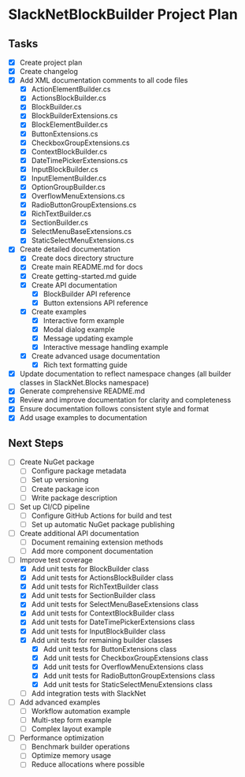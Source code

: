 # SlackNetBlockBuilder Project Plan

## Tasks

- [x] Create project plan
- [x] Create changelog
- [x] Add XML documentation comments to all code files
  - [x] ActionElementBuilder.cs
  - [x] ActionsBlockBuilder.cs
  - [x] BlockBuilder.cs
  - [x] BlockBuilderExtensions.cs
  - [x] BlockElementBuilder.cs
  - [x] ButtonExtensions.cs
  - [x] CheckboxGroupExtensions.cs
  - [x] ContextBlockBuilder.cs
  - [x] DateTimePickerExtensions.cs
  - [x] InputBlockBuilder.cs
  - [x] InputElementBuilder.cs
  - [x] OptionGroupBuilder.cs
  - [x] OverflowMenuExtensions.cs
  - [x] RadioButtonGroupExtensions.cs
  - [x] RichTextBuilder.cs
  - [x] SectionBuilder.cs
  - [x] SelectMenuBaseExtensions.cs
  - [x] StaticSelectMenuExtensions.cs
- [x] Create detailed documentation
  - [x] Create docs directory structure
  - [x] Create main README.md for docs
  - [x] Create getting-started.md guide
  - [x] Create API documentation
    - [x] BlockBuilder API reference
    - [x] Button extensions API reference
  - [x] Create examples
    - [x] Interactive form example
    - [x] Modal dialog example
    - [x] Message updating example
    - [x] Interactive message handling example
  - [x] Create advanced usage documentation
    - [x] Rich text formatting guide
- [x] Update documentation to reflect namespace changes (all builder classes in SlackNet.Blocks namespace)
- [x] Generate comprehensive README.md
- [x] Review and improve documentation for clarity and completeness
- [x] Ensure documentation follows consistent style and format
- [x] Add usage examples to documentation

## Next Steps

- [ ] Create NuGet package
  - [ ] Configure package metadata
  - [ ] Set up versioning
  - [ ] Create package icon
  - [ ] Write package description
- [ ] Set up CI/CD pipeline
  - [ ] Configure GitHub Actions for build and test
  - [ ] Set up automatic NuGet package publishing
- [ ] Create additional API documentation
  - [ ] Document remaining extension methods
  - [ ] Add more component documentation
- [ ] Improve test coverage
  - [x] Add unit tests for BlockBuilder class
  - [x] Add unit tests for ActionsBlockBuilder class
  - [x] Add unit tests for RichTextBuilder class
  - [x] Add unit tests for SectionBuilder class
  - [x] Add unit tests for SelectMenuBaseExtensions class
  - [x] Add unit tests for ContextBlockBuilder class
  - [x] Add unit tests for DateTimePickerExtensions class
  - [x] Add unit tests for InputBlockBuilder class
  - [x] Add unit tests for remaining builder classes
    - [x] Add unit tests for ButtonExtensions class
    - [x] Add unit tests for CheckboxGroupExtensions class
    - [x] Add unit tests for OverflowMenuExtensions class
    - [x] Add unit tests for RadioButtonGroupExtensions class
    - [x] Add unit tests for StaticSelectMenuExtensions class
  - [ ] Add integration tests with SlackNet
- [ ] Add advanced examples
  - [ ] Workflow automation example
  - [ ] Multi-step form example
  - [ ] Complex layout example
- [ ] Performance optimization
  - [ ] Benchmark builder operations
  - [ ] Optimize memory usage
  - [ ] Reduce allocations where possible 
